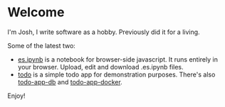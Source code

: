 # Welcome

I'm Josh, I write software as a hobby. Previously did it for a living. 

Some of the latest two: 
 * [es.ipynb](https://mooreolith.github.io/es.ipynb) is a notebook for browser-side javascript. It runs entirely in your browser. Upload, edit and download .es.ipynb files. 
 * [todo](https://github.com/mooreolith/todo) is a simple todo app for demonstration purposes. There's also [todo-app-db](https://github.com/mooreolith/todo-app-db) and [todo-app-docker](https://github.com/mooreolith/todo-app-docker). 

Enjoy!

